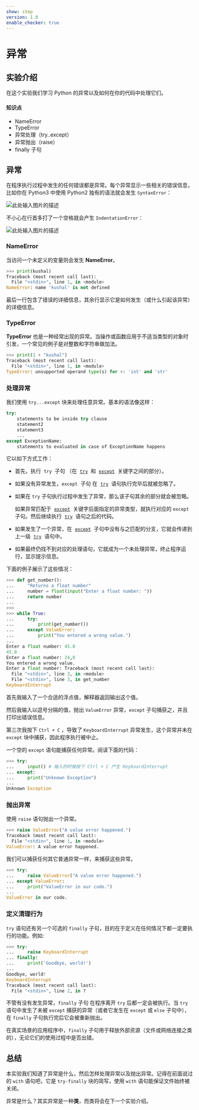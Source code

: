 ```yaml
---
show: step
version: 1.0
enable_checker: true
---
```


# 异常

## 实验介绍

在这个实验我们学习 Python 的异常以及如何在你的代码中处理它们。

#### 知识点

- NameError
- TypeError
- 异常处理（try..except）
- 异常抛出（raise）
- finally 子句

## 异常

在程序执行过程中发生的任何错误都是异常。每个异常显示一些相关的错误信息，比如你在 Python3 中使用 Python2 独有的语法就会发生 `SyntaxError`：

![此处输入图片的描述](https://doc.shiyanlou.com/document-uid82374labid2045timestamp1489545462222.png/wm)

不小心在行首多打了一个空格就会产生 `IndentationError`：

![此处输入图片的描述](https://doc.shiyanlou.com/document-uid212737labid2045timestamp1471413875012.png/wm)

### NameError

当访问一个未定义的变量则会发生 **NameError**。

```python
>>> print(kushal)
Traceback (most recent call last):
  File "<stdin>", line 1, in <module>
NameError: name 'kushal' is not defined
```

最后一行包含了错误的详细信息，其余行显示它是如何发生（或什么引起该异常）的详细信息。

### TypeError

**TypeError** 也是一种经常出现的异常。当操作或函数应用于不适当类型的对象时引发，一个常见的例子是对整数和字符串做加法。

```python
>>> print(1 + "kushal")
Traceback (most recent call last):
  File "<stdin>", line 1, in <module>
TypeError: unsupported operand type(s) for +: 'int' and 'str'
```

### 处理异常

我们使用 `try...except` 块来处理任意异常。基本的语法像这样：

```python
try:
    statements to be inside try clause
    statement2
    statement3
    ...
except ExceptionName:
    statements to evaluated in case of ExceptionName happens
```

它以如下方式工作：

- 首先，执行  `try`  子句 （在  [`try`](https://docs.python.org/3/reference/compound_stmts.html#try)  和  [`except`](https://docs.python.org/3/reference/compound_stmts.html#except)  关键字之间的部分）。

- 如果没有异常发生，`except`  子句 在  [`try`](https://docs.python.org/3/reference/compound_stmts.html#try)  语句执行完毕后就被忽略了。

- 如果在 `try` 子句执行过程中发生了异常，那么该子句其余的部分就会被忽略。

  如果异常匹配于  [`except`](https://docs.python.org/3/reference/compound_stmts.html#except)  关键字后面指定的异常类型，就执行对应的 `except` 子句。然后继续执行  [`try`](https://docs.python.org/3/reference/compound_stmts.html#try)  语句之后的代码。

- 如果发生了一个异常，在  [`except`](https://docs.python.org/3/reference/compound_stmts.html#except)  子句中没有与之匹配的分支，它就会传递到上一级  [`try`](https://docs.python.org/3/reference/compound_stmts.html#try)  语句中。

- 如果最终仍找不到对应的处理语句，它就成为一个未处理异常，终止程序运行，显示提示信息。

下面的例子展示了这些情况：

```python
>>> def get_number():
...     "Returns a float number"
...     number = float(input("Enter a float number: "))
...     return number
...
>>>
>>> while True:
...     try:
...         print(get_number())
...     except ValueError:
...         print("You entered a wrong value.")
...
Enter a float number: 45.0
45.0
Enter a float number: 24,0
You entered a wrong value.
Enter a float number: Traceback (most recent call last):
  File "<stdin>", line 3, in <module>
  File "<stdin>", line 3, in get_number
KeyboardInterrupt
```

首先我输入了一个合适的浮点值，解释器返回输出这个值。

然后我输入以逗号分隔的值，抛出 `ValueError` 异常，`except` 子句捕获之，并且打印出错误信息。

第三次我按下 `Ctrl + C` ，导致了 `KeyboardInterrupt` 异常发生，这个异常并未在 `except` 块中捕获，因此程序执行被中止。

一个空的 `except` 语句能捕获任何异常。阅读下面的代码：

```python
>>> try:
...     input() # 输入的时候按下 Ctrl + C 产生 KeyboardInterrupt
... except:
...     print("Unknown Exception")
...
Unknown Exception
```

### 抛出异常

使用 `raise` 语句抛出一个异常。

```python
>>> raise ValueError("A value error happened.")
Traceback (most recent call last):
  File "<stdin>", line 1, in <module>
ValueError: A value error happened.
```

我们可以捕获任何其它普通异常一样，来捕获这些异常。

```python
>>> try:
...     raise ValueError("A value error happened.")
... except ValueError:
...     print("ValueError in our code.")
...
ValueError in our code.
```

### 定义清理行为

`try` 语句还有另一个可选的 `finally` 子句，目的在于定义在任何情况下都一定要执行的功能。例如:

```python
>>> try:
...     raise KeyboardInterrupt
... finally:
...     print('Goodbye, world!')
...
Goodbye, world!
KeyboardInterrupt
Traceback (most recent call last):
  File "<stdin>", line 2, in ?
```

不管有没有发生异常，`finally` 子句 在程序离开 `try` 后都一定会被执行。当 `try` 语句中发生了未被 `except` 捕获的异常（或者它发生在 `except` 或 `else` 子句中），在 `finally` 子句执行完后它会被重新抛出。

在真实场景的应用程序中，`finally` 子句用于释放外部资源（文件或网络连接之类的），无论它们的使用过程中是否出错。

## 总结

本实验我们知道了异常是什么，然后怎样处理异常以及抛出异常。记得在前面说过的 `with` 语句吧，它是 `try-finally` 块的简写，使用 `with` 语句能保证文件始终被关闭。

异常是什么？其实异常是一种**类**，而类将会在下一个实验介绍。